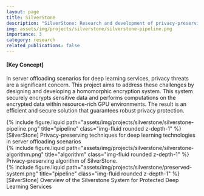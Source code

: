 ```yaml
---
layout: page
title: SilverStone
description: "SilverStone: Research and development of privacy-preserving techniques for deep learning technologies in server offloading scenarios.<p style='text-align:right; color:gray'>2019.05 - 2019.10</p>"
img: assets/img/projects/silverstone/silverstone-pipeline.png
importance: 3
category: research
related_publications: false
---
```


#### [Key Concept]
In server offloading scenarios for deep learning services, privacy threats are a significant concern. This project aims to address these challenges by designing and developing a homomorphic encryption system. This system securely encrypts sensitive data and performs computations on the encrypted data within resource-rich GPU environments. The result is an efficient and secure solution that guarantees robust privacy protection.

<div class="row justify-content-sm-center">
    <div class="col-sm mt-3 mt-md-0">
        {% include figure.liquid path="assets/img/projects/silverstone/silverstone-pipeline.png" title="pipeline" class="img-fluid rounded z-depth-1" %}
    </div>
</div>
<div class="caption">
    [SilverStone] Privacy-preserving techniques for deep learning technologies in server offloading scenarios
</div>

<div class="row justify-content-sm-center">
    <div class="col-sm mt-3 mt-md-0">
        {% include figure.liquid path="assets/img/projects/silverstone/silverstone-algorithm.png" title="algorithm" class="img-fluid rounded z-depth-1" %}
    </div>
</div>
<div class="caption">
    Privacy-preserving algorithm of SilverStone.
</div>

<div class="row justify-content-sm-center">
    <div class="col-sm mt-3 mt-md-0">
        {% include figure.liquid path="assets/img/projects/silverstone/preserved-system.png" title="pipeline" class="img-fluid rounded z-depth-1" %}
    </div>
</div>
<div class="caption">
    [SilverStone] Overview of the Silverstone System for Protected Deep Learning Services
</div>